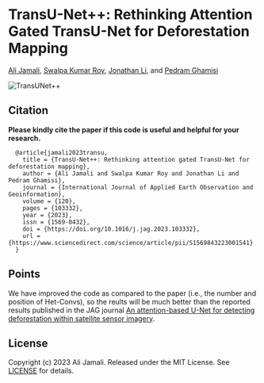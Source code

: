 # TransU-Net++: Rethinking Attention Gated TransU-Net for Deforestation Mapping

[Ali Jamali](https://www.researchgate.net/profile/Ali-Jamali), [Swalpa Kumar Roy](https://swalpa.github.io), [Jonathan Li](https://uwaterloo.ca/geography-environmental-management/people-profiles/jonathan-li), and [Pedram Ghamisi](https://www.iarai.ac.at/people/pedramghamisi/)


![TransUNet++](https://github.com/aj1365/TransUNetplus2/assets/22929034/8588ab22-7458-4f2b-9cc5-616bc332fe47)


Citation
---------------------

**Please kindly cite the paper if this code is useful and helpful for your research.**

      @article{jamali2023transu,
        title = {TransU-Net++: Rethinking attention gated TransU-Net for deforestation mapping},
        author = {Ali Jamali and Swalpa Kumar Roy and Jonathan Li and Pedram Ghamisi},
        journal = {International Journal of Applied Earth Observation and Geoinformation},
        volume = {120},
        pages = {103332},
        year = {2023},
        issn = {1569-8432},
        doi = {https://doi.org/10.1016/j.jag.2023.103332},
        url = {https://www.sciencedirect.com/science/article/pii/S1569843223001541}
      }

Points
---------------------

We have improved the code as compared to the paper (i.e., the number and position of Het-Convs), so the reults will be much better than the reported results published in the JAG journal [An attention-based U-Net for detecting deforestation within satellite sensor imagery](https://www.sciencedirect.com/science/article/pii/S0303243422000113).

## License

Copyright (c) 2023 Ali Jamali. Released under the MIT License. See [LICENSE](LICENSE) for details.
